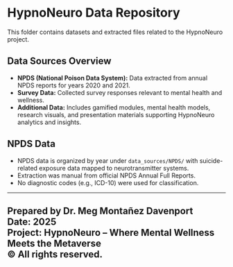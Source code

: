 # HypnoNeuro Data Repository

This folder contains datasets and extracted files related to the HypnoNeuro project.

## Data Sources Overview

- **NPDS (National Poison Data System):** Data extracted from annual NPDS reports for years 2020 and 2021.
- **Survey Data:** Collected survey responses relevant to mental health and wellness.
- **Additional Data:** Includes gamified modules, mental health models, research visuals, and presentation materials supporting HypnoNeuro analytics and insights.

## NPDS Data

- NPDS data is organized by year under `data_sources/NPDS/` with suicide-related exposure data mapped to neurotransmitter systems.
- Extraction was manual from official NPDS Annual Full Reports.
- No diagnostic codes (e.g., ICD-10) were used for classification.



---
Prepared by Dr. Meg Montañez Davenport  
Date: 2025  
Project: HypnoNeuro – Where Mental Wellness Meets the Metaverse  
© All rights reserved.
---
